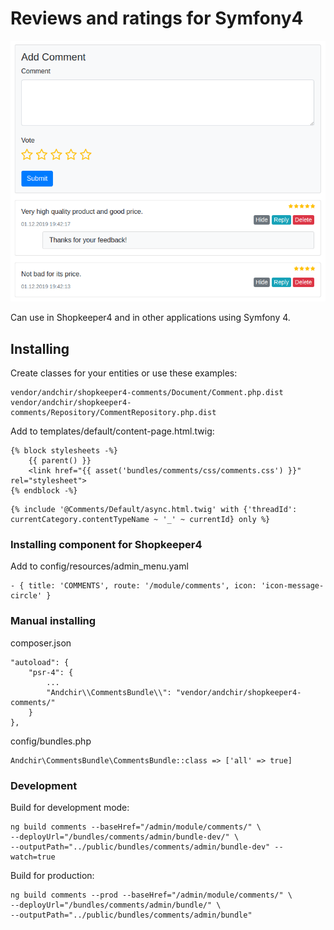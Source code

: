 # Reviews and ratings for Symfony4

![Comments - screenshot #1](https://github.com/andchir/shopkeeper4-comments/blob/master/Resources/docs/screenshots/screenshot001.png?raw=true "Comments - screenshot #1")

Can use in Shopkeeper4 and in other applications using Symfony 4.

## Installing

Create classes for your entities or use these examples:
~~~
vendor/andchir/shopkeeper4-comments/Document/Comment.php.dist
vendor/andchir/shopkeeper4-comments/Repository/CommentRepository.php.dist
~~~

Add to templates/default/content-page.html.twig:
~~~
{% block stylesheets -%}
    {{ parent() }}
    <link href="{{ asset('bundles/comments/css/comments.css') }}" rel="stylesheet">
{% endblock -%}
~~~

~~~
{% include '@Comments/Default/async.html.twig' with {'threadId': currentCategory.contentTypeName ~ '_' ~ currentId} only %}
~~~

### Installing component for Shopkeeper4

Add to config/resources/admin_menu.yaml
~~~
- { title: 'COMMENTS', route: '/module/comments', icon: 'icon-message-circle' }
~~~

### Manual installing

composer.json
~~~
"autoload": {
    "psr-4": {
        ...
        "Andchir\\CommentsBundle\\": "vendor/andchir/shopkeeper4-comments/"
    }
},
~~~

config/bundles.php
~~~
Andchir\CommentsBundle\CommentsBundle::class => ['all' => true]
~~~

### Development

Build for development mode:
~~~
ng build comments --baseHref="/admin/module/comments/" \
--deployUrl="/bundles/comments/admin/bundle-dev/" \
--outputPath="../public/bundles/comments/admin/bundle-dev" --watch=true
~~~

Build for production:
~~~
ng build comments --prod --baseHref="/admin/module/comments/" \
--deployUrl="/bundles/comments/admin/bundle/" \
--outputPath="../public/bundles/comments/admin/bundle"
~~~
